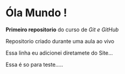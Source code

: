 # Óla Mundo !
**Primeiro repositorio** do curso de *Git e GitHub*

Repositorio criado durante uma aula ao vivo

Essa linha eu adicionei diretamete do Site...

Essa é so para teste.....
